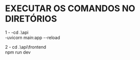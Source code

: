 # EXECUTAR OS COMANDOS NO DIRETÓRIOS
1 -
-cd .\api\
-uvicorn main:app --reload

2 -
cd .\api\frontend\
npm run dev 

